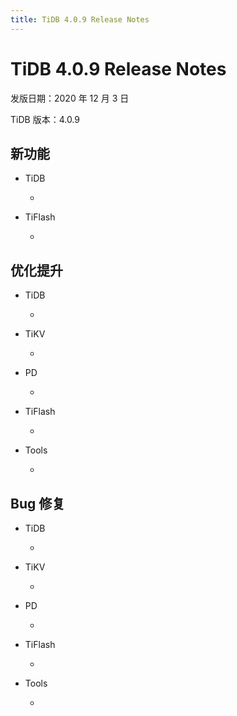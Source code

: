 ```yaml
---
title: TiDB 4.0.9 Release Notes
---
```


# TiDB 4.0.9 Release Notes

发版日期：2020 年 12 月 3 日

TiDB 版本：4.0.9

## 新功能

+ TiDB

    -

+ TiFlash

    -

## 优化提升

+ TiDB

    -

+ TiKV

    -

+ PD

    -

+ TiFlash

    -

+ Tools

    -

## Bug 修复

+ TiDB

    -

+ TiKV

    -

+ PD

    -

+ TiFlash

    -

+ Tools

    -

